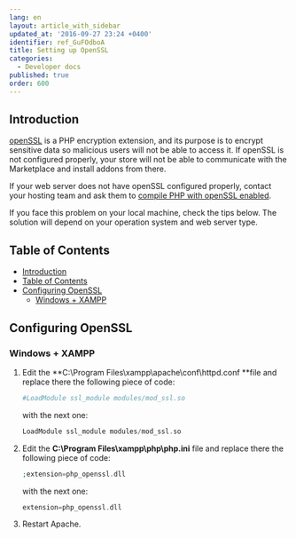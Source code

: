 ```yaml
---
lang: en
layout: article_with_sidebar
updated_at: '2016-09-27 23:24 +0400'
identifier: ref_GuFOdboA
title: Setting up OpenSSL
categories:
  - Developer docs
published: true
order: 600
---
```

## Introduction

[openSSL](http://www.php.net/manual/en/book.openssl.php) is a PHP encryption extension, and its purpose is to encrypt sensitive data so malicious users will not be able to access it. If openSSL is not configured properly, your store will not be able to communicate with the Marketplace and install addons from there.

If your web server does not have openSSL configured properly, contact your hosting team and ask them to [compile PHP with openSSL enabled](http://www.php.net/manual/en/openssl.installation.php).

If you face this problem on your local machine, check the tips below. The solution will depend on your operation system and web server type.

## Table of Contents

*   [Introduction](#introduction)
*   [Table of Contents](#table-of-contents)
*   [Configuring OpenSSL](#configuring-openssl)
    *   [Windows + XAMPP](#windows-+-xampp)

## Configuring OpenSSL

### Windows + XAMPP

1.  Edit the **C:\Program Files\xampp\apache\conf\httpd.conf **file and replace there the following piece of code:

    ```php
    #LoadModule ssl_module modules/mod_ssl.so
    ```

    with the next one:

    ```php
    LoadModule ssl_module modules/mod_ssl.so
    ```

2.  Edit the **C:\Program Files\xampp\php\php.ini** file and replace there the following piece of code:

    ```php
    ;extension=php_openssl.dll
    ```

    with the next one:

    ```php
    extension=php_openssl.dll
    ```

3.  Restart Apache.
